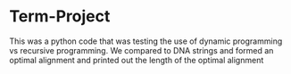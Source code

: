# Term-Project
This was a python code that was testing the use of dynamic programming vs recursive programming. We compared to DNA strings and formed an optimal alignment and printed out the length of the optimal alignment 
